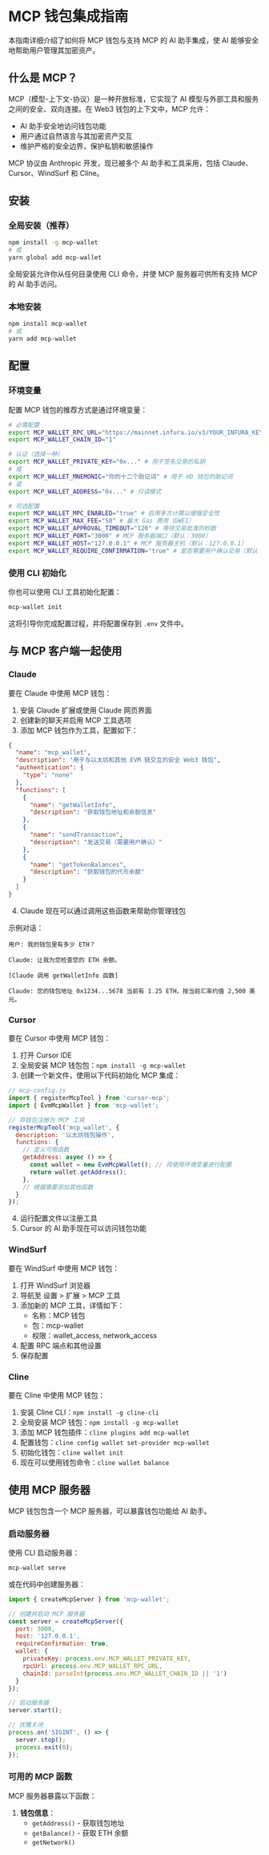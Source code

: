# MCP 钱包集成指南

本指南详细介绍了如何将 MCP 钱包与支持 MCP 的 AI 助手集成，使 AI 能够安全地帮助用户管理其加密资产。

## 什么是 MCP？

MCP（模型-上下文-协议）是一种开放标准，它实现了 AI 模型与外部工具和服务之间的安全、双向连接。在 Web3 钱包的上下文中，MCP 允许：

- AI 助手安全地访问钱包功能
- 用户通过自然语言与其加密资产交互
- 维护严格的安全边界，保护私钥和敏感操作

MCP 协议由 Anthropic 开发，现已被多个 AI 助手和工具采用，包括 Claude、Cursor、WindSurf 和 Cline。

## 安装

### 全局安装（推荐）

```bash
npm install -g mcp-wallet
# 或
yarn global add mcp-wallet
```

全局安装允许你从任何目录使用 CLI 命令，并使 MCP 服务器可供所有支持 MCP 的 AI 助手访问。

### 本地安装

```bash
npm install mcp-wallet
# 或
yarn add mcp-wallet
```

## 配置

### 环境变量

配置 MCP 钱包的推荐方式是通过环境变量：

```bash
# 必需配置
export MCP_WALLET_RPC_URL="https://mainnet.infura.io/v3/YOUR_INFURA_KEY"
export MCP_WALLET_CHAIN_ID="1"

# 认证（选择一种）
export MCP_WALLET_PRIVATE_KEY="0x..." # 用于签名交易的私钥
# 或
export MCP_WALLET_MNEMONIC="你的十二个助记词" # 用于 HD 钱包的助记词
# 或
export MCP_WALLET_ADDRESS="0x..." # 只读模式

# 可选配置
export MCP_WALLET_MPC_ENABLED="true" # 启用多方计算以增强安全性
export MCP_WALLET_MAX_FEE="50" # 最大 Gas 费用（GWEI）
export MCP_WALLET_APPROVAL_TIMEOUT="120" # 等待交易批准的秒数
export MCP_WALLET_PORT="3000" # MCP 服务器端口（默认：3000）
export MCP_WALLET_HOST="127.0.0.1" # MCP 服务器主机（默认：127.0.0.1）
export MCP_WALLET_REQUIRE_CONFIRMATION="true" # 是否需要用户确认交易（默认：true）
```

### 使用 CLI 初始化

你也可以使用 CLI 工具初始化配置：

```bash
mcp-wallet init
```

这将引导你完成配置过程，并将配置保存到 `.env` 文件中。

## 与 MCP 客户端一起使用

### Claude

要在 Claude 中使用 MCP 钱包：

1. 安装 Claude 扩展或使用 Claude 网页界面
2. 创建新的聊天并启用 MCP 工具选项
3. 添加 MCP 钱包作为工具，配置如下：

```json
{
  "name": "mcp_wallet",
  "description": "用于与以太坊和其他 EVM 链交互的安全 Web3 钱包",
  "authentication": {
    "type": "none"
  },
  "functions": [
    {
      "name": "getWalletInfo",
      "description": "获取钱包地址和余额信息"
    },
    {
      "name": "sendTransaction",
      "description": "发送交易（需要用户确认）"
    },
    {
      "name": "getTokenBalances",
      "description": "获取钱包的代币余额"
    }
  ]
}
```

4. Claude 现在可以通过调用这些函数来帮助你管理钱包

示例对话：

```
用户: 我的钱包里有多少 ETH？

Claude: 让我为您检查您的 ETH 余额。

[Claude 调用 getWalletInfo 函数]

Claude: 您的钱包地址 0x1234...5678 当前有 1.25 ETH，按当前汇率约值 2,500 美元。
```

### Cursor

要在 Cursor 中使用 MCP 钱包：

1. 打开 Cursor IDE
2. 全局安装 MCP 钱包包：`npm install -g mcp-wallet`
3. 创建一个新文件，使用以下代码初始化 MCP 集成：

```javascript
// mcp-config.js
import { registerMcpTool } from 'cursor-mcp';
import { EvmMcpWallet } from 'mcp-wallet';

// 将钱包注册为 MCP 工具
registerMcpTool('mcp_wallet', {
  description: '以太坊钱包操作',
  functions: {
    // 定义可用函数
    getAddress: async () => {
      const wallet = new EvmMcpWallet(); // 将使用环境变量进行配置
      return wallet.getAddress();
    },
    // 根据需要添加其他函数
  }
});
```

4. 运行配置文件以注册工具
5. Cursor 的 AI 助手现在可以访问钱包功能

### WindSurf

要在 WindSurf 中使用 MCP 钱包：

1. 打开 WindSurf 浏览器
2. 导航至 设置 > 扩展 > MCP 工具
3. 添加新的 MCP 工具，详情如下：
   - 名称：MCP 钱包
   - 包：mcp-wallet
   - 权限：wallet_access, network_access
4. 配置 RPC 端点和其他设置
5. 保存配置

### Cline

要在 Cline 中使用 MCP 钱包：

1. 安装 Cline CLI：`npm install -g cline-cli`
2. 全局安装 MCP 钱包：`npm install -g mcp-wallet`
3. 添加 MCP 钱包插件：`cline plugins add mcp-wallet`
4. 配置钱包：`cline config wallet set-provider mcp-wallet`
5. 初始化钱包：`cline wallet init`
6. 现在可以使用钱包命令：`cline wallet balance`

## 使用 MCP 服务器

MCP 钱包包含一个 MCP 服务器，可以暴露钱包功能给 AI 助手。

### 启动服务器

使用 CLI 启动服务器：

```bash
mcp-wallet serve
```

或在代码中创建服务器：

```javascript
import { createMcpServer } from 'mcp-wallet';

// 创建并启动 MCP 服务器
const server = createMcpServer({
  port: 3000,
  host: '127.0.0.1',
  requireConfirmation: true,
  wallet: {
    privateKey: process.env.MCP_WALLET_PRIVATE_KEY,
    rpcUrl: process.env.MCP_WALLET_RPC_URL,
    chainId: parseInt(process.env.MCP_WALLET_CHAIN_ID || '1')
  }
});

// 启动服务器
server.start();

// 优雅关闭
process.on('SIGINT', () => {
  server.stop();
  process.exit(0);
});
```

### 可用的 MCP 函数

MCP 服务器暴露以下函数：

1. **钱包信息**：
   - `getAddress()` - 获取钱包地址
   - `getBalance()` - 获取 ETH 余额
   - `getNetwork()`